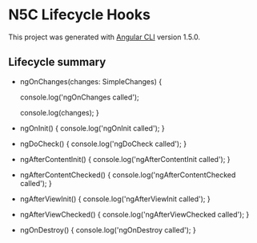 # N5C Lifecycle Hooks

This project was generated with [Angular CLI](https://github.com/angular/angular-cli) version 1.5.0.

## Lifecycle summary

* ngOnChanges(changes: SimpleChanges) {
    
    console.log('ngOnChanges called');
    
    console.log(changes);
  }

* ngOnInit() {
    console.log('ngOnInit called');
  }

* ngDoCheck() {
    console.log('ngDoCheck called');
  }

* ngAfterContentInit() {
    console.log('ngAfterContentInit called');
  }

* ngAfterContentChecked() {
    console.log('ngAfterContentChecked called');
  }

 * ngAfterViewInit() {
    console.log('ngAfterViewInit called');
  }

*  ngAfterViewChecked() {
    console.log('ngAfterViewChecked called');
  }

* ngOnDestroy() {
    console.log('ngOnDestroy called');
  }
